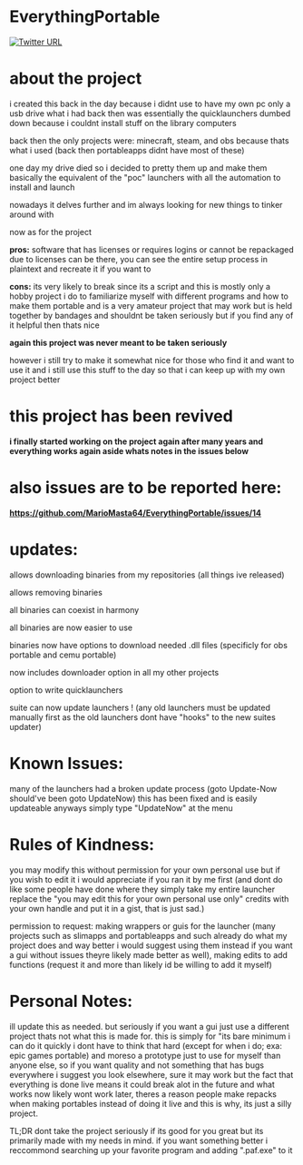 # EverythingPortable

[![Twitter URL](https://img.shields.io/twitter/url/https/twitter.com/fold_left.svg?style=social&label=Follow%20%40MARlOMASTA64)](https://twitter.com/MARlOMASTA64)

# about the project

i created this back in the day because i didnt use to have my own pc only a usb drive what i had back then was essentially the quicklaunchers dumbed down because i couldnt install stuff on the library computers

back then the only projects were: minecraft, steam, and obs because thats what i used (back then portableapps didnt have most of these)

one day my drive died so i decided to pretty them up and make them basically the equivalent of the "poc" launchers with all the automation to install and launch

nowadays it delves further and im always looking for new things to tinker around with

now as for the project

**pros:** software that has licenses or requires logins or cannot be repackaged due to licenses can be there, you can see the entire setup process in plaintext and recreate it if you want to

**cons:** its very likely to break since its a script and this is mostly only a hobby project i do to familiarize myself with different programs and how to make them portable and is a very amateur project that may work but is held together by bandages and shouldnt be taken seriously but if you find any of it helpful then thats nice

**again this project was never meant to be taken seriously**

however i still try to make it somewhat nice for those who find it and want to use it and i still use this stuff to the day so that i can keep up with my own project better

# this project has been revived

**i finally started working on the project again after many years and everything works again aside whats notes in the issues below**

# also issues are to be reported here:

**https://github.com/MarioMasta64/EverythingPortable/issues/14**

# updates:

allows downloading binaries from my repositories (all things ive released)

allows removing binaries

all binaries can coexist in harmony

all binaries are now easier to use

binaries now have options to download needed .dll files (specificly for obs portable and cemu portable)

now includes downloader option in all my other projects

option to write quicklaunchers

suite can now update launchers ! (any old launchers must be updated manually first as the old launchers dont have "hooks" to the new suites updater)

# Known Issues:

many of the launchers had a broken update process (goto Update-Now should've been goto UpdateNow)
this has been fixed and is easily updateable anyways simply type "UpdateNow" at the menu

# Rules of Kindness:

you may modify this without permission for your own personal use but if you wish to edit it i would appreciate if you ran it by me first (and dont do like some people have done where they simply take my entire launcher replace the "you may edit this for your own personal use only" credits with your own handle and put it in a gist, that is just sad.)

permission to request: making wrappers or guis for the launcher (many projects such as slimapps and portableapps and such already do what my project does and way better i would suggest using them instead if you want a gui without issues theyre likely made better as well), making edits to add functions (request it and more than likely id be willing to add it myself)

# Personal Notes:

ill update this as needed. but seriously if you want a gui just use a different project thats not what this is made for. this is simply for "its bare minimum i can do it quickly i dont have to think that hard (except for when i do; exa: epic games portable) and moreso a prototype just to use for myself than anyone else, so if you want quality and not something that has bugs everywhere i suggest you look elsewhere, sure it may work but the fact that everything is done live means it could break alot in the future and what works now likely wont work later, theres a reason people make repacks when making portables instead of doing it live and this is why, its just a silly project.

TL;DR dont take the project seriously if its good for you great but its primarily made with my needs in mind. if you want something better i reccommond searching up your favorite program and adding ".paf.exe" to it
